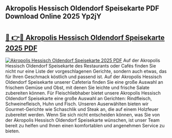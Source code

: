 ## Akropolis Hessisch Oldendorf Speisekarte PDF Download Online 2025 Yp2jY

# <h2><a href="http://gcbiba.nevu.top/?p=Akropolis+Hessisch+Oldendorf+Speisekarte">🔗 👉🔴 Akropolis Hessisch Oldendorf Speisekarte 2025 PDF</a></h2>

[![Akropolis Hessisch Oldendorf Speisekarte 2025 PDF](https://i.imgur.com/dBaPXMq.png)](http://gcbiba.nevu.top/?p=Akropolis+Hessisch+Oldendorf+Speisekarte)
Auf der Akropolis Hessisch Oldendorf Speisekarte des Restaurants oder Cafés finden Sie nicht nur eine Liste der vorgeschlagenen Gerichte, sondern auch etwas, das für Ihren Geschmack köstlich und passend ist. Auf der Akropolis Hessisch Oldendorf Speisekarte unserer Cafeteria finden Sie eine große Auswahl an frischem Gemüse und Obst, mit denen Sie leichte und frische Salate zubereiten können. Für Fleischliebhaber bietet unsere Akropolis Hessisch Oldendorf Speisekarte eine große Auswahl an Gerichten: Rindfleisch, Schweinefleisch, Huhn und Fisch. Unseren Auserwählten bieten wir Gourmet-Gerichte wie Schaschlik und Steak an, die auf einem Holzfeuer zubereitet werden. Wenn Sie sich nicht entscheiden können, was Sie von der Akropolis Hessisch Oldendorf Speisekarte wünschen, ist unser Team bereit zu helfen und Ihnen einen komfortablen und angenehmen Service zu bieten.
